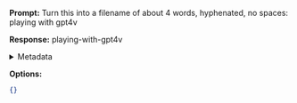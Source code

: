 **Prompt:**
Turn this into a filename of about 4 words, hyphenated, no spaces: playing with gpt4v

**Response:**
playing-with-gpt4v

<details><summary>Metadata</summary>

- Duration: 1218 ms
- Datetime: 2023-11-08T22:46:29.821988
- Model: gpt-3.5-turbo-0613

</details>

**Options:**
```json
{}
```


